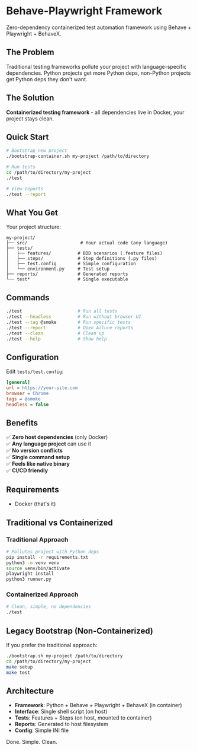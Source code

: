 # Behave-Playwright Framework

Zero-dependency containerized test automation framework using Behave + Playwright + BehaveX.

## The Problem

Traditional testing frameworks pollute your project with language-specific dependencies. Python projects get more Python deps, non-Python projects get Python deps they don't want.

## The Solution

**Containerized testing framework** - all dependencies live in Docker, your project stays clean.

## Quick Start

```bash
# Bootstrap new project
./bootstrap-container.sh my-project /path/to/directory

# Run tests
cd /path/to/directory/my-project
./test

# View reports
./test --report
```

## What You Get

Your project structure:
```
my-project/
├── src/                    # Your actual code (any language)
├── tests/
│   ├── features/          # BDD scenarios (.feature files)
│   ├── steps/             # Step definitions (.py files)
│   ├── test.config        # Simple configuration
│   └── environment.py     # Test setup
├── reports/               # Generated reports
└── test*                  # Single executable
```

## Commands

```bash
./test                     # Run all tests
./test --headless          # Run without browser UI
./test --tag @smoke        # Run specific tests
./test --report            # Open Allure reports
./test --clean             # Clean up
./test --help              # Show help
```

## Configuration

Edit `tests/test.config`:
```ini
[general]
url = https://your-site.com
browser = Chrome
tags = @smoke
headless = false
```

## Benefits

✅ **Zero host dependencies** (only Docker)  
✅ **Any language project** can use it  
✅ **No version conflicts**  
✅ **Single command setup**  
✅ **Feels like native binary**  
✅ **CI/CD friendly**  

## Requirements

- Docker (that's it)

## Traditional vs Containerized

### Traditional Approach
```bash
# Pollutes project with Python deps
pip install -r requirements.txt
python3 -m venv venv
source venv/bin/activate
playwright install
python3 runner.py
```

### Containerized Approach
```bash
# Clean, simple, no dependencies
./test
```

## Legacy Bootstrap (Non-Containerized)

If you prefer the traditional approach:
```bash
./bootstrap.sh my-project /path/to/directory
cd /path/to/directory/my-project
make setup
make test
```

## Architecture

- **Framework**: Python + Behave + Playwright + BehaveX (in container)
- **Interface**: Single shell script (on host)
- **Tests**: Features + Steps (on host, mounted to container)
- **Reports**: Generated to host filesystem
- **Config**: Simple INI file

Done. Simple. Clean.